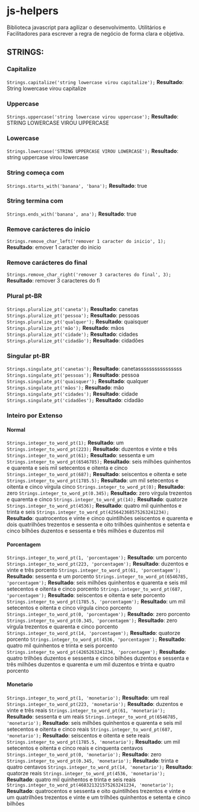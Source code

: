 # js-helpers

Biblioteca javascript para agilizar o desenvolvimento. Utilitários e Facilitadores para escrever a regra de negócio de forma clara e objetiva.

## STRINGS:

### Capitalize
`Strings.capitalize('string lowercase virou capitalize');`
**Resultado**: String lowercase virou capitalize

### Uppercase
`Strings.uppercase('string lowercase virou uppercase');`
**Resultado**: STRING LOWERCASE VIROU UPPERCASE

### Lowercase
`Strings.lowercase('STRING UPPERCASE VIROU LOWERCASE');`
**Resultado**: string uppercase virou lowercase

### String começa com
`Strings.starts_with('banana', 'bana');`
**Resultado**: true

### String termina com
`Strings.ends_with('banana', ana');`
**Resultado**: true

### Remove carácteres do início
`Strings.remove_char_left('remover 1 caracter do inicio', 1);`
**Resultado**: emover 1 caracter do inicio

### Remove carácteres do final
`Strings.remove_char_right('remover 3 caracteres do final', 3);`
**Resultado**: remover 3 caracteres do fi

### Plural pt-BR
`Strings.pluralize_pt('caneta');`
**Resultado**: canetas
`Strings.pluralize_pt('pessoa');`
**Resultado**: pessoas
`Strings.pluralize_pt('qualquer');`
**Resultado**: quaisquer
`Strings.pluralize_pt('mão');`
**Resultado**: mãos
`Strings.pluralize_pt('cidade');`
**Resultado**: cidades
`Strings.pluralize_pt('cidadão');`
**Resultado**: cidadões

### Singular pt-BR
`Strings.singulate_pt('canetas');`
**Resultado**: canetassssssssssssssss
`Strings.singulate_pt('pessoas');`
**Resultado**: pessoa
`Strings.singulate_pt('quaisquer');`
**Resultado**: qualquer
`Strings.singulate_pt('mãos');`
**Resultado**: mão
`Strings.singulate_pt('cidades');`
**Resultado**: cidade
`Strings.singulate_pt('cidadões');`
**Resultado**: cidadão

### Inteiro por Extenso
#### Normal
`Strings.integer_to_word_pt(1);`
**Resultado**: um
`Strings.integer_to_word_pt(223);`
**Resultado**: duzentos e vinte e três
`Strings.integer_to_word_pt(61);`
**Resultado**: sessenta e um
`Strings.integer_to_word_pt(6546785);`
**Resultado**: seis milhões quinhentos e quarenta e seis mil setecentos e oitenta e cinco
`Strings.integer_to_word_pt(687);`
**Resultado**: seiscentos e oitenta e sete
`Strings.integer_to_word_pt(1785.5);`
**Resultado**: um mil setecentos e oitenta e cinco vírgula cinco
`Strings.integer_to_word_pt(0);`
**Resultado**: zero
`Strings.integer_to_word_pt(0.345);`
**Resultado**: zero vírgula trezentos e quarenta e cinco
`Strings.integer_to_word_pt(14);`
**Resultado**: quatorze
`Strings.integer_to_word_pt(4536);`
**Resultado**: quatro mil quinhentos e trinta e seis
`Strings.integer_to_word_pt(425642368575263241234);`
**Resultado**: quatrocentos e vinte e cinco quintilhões seiscentos e quarenta e dois quatrilhões trezentos e sessenta e oito trilhões quinhentos e setenta e cinco bilhões duzentos e sessenta e três milhões e duzentos mil

#### Porcentagem
`Strings.integer_to_word_pt(1, 'porcentagem');`
**Resultado**: um porcento
`Strings.integer_to_word_pt(223, 'porcentagem');`
**Resultado**: duzentos e vinte e três porcento
`Strings.integer_to_word_pt(61, 'porcentagem');`
**Resultado**: sessenta e um porcento
`Strings.integer_to_word_pt(6546785, 'porcentagem');`
**Resultado**: seis milhões quinhentos e quarenta e seis mil setecentos e oitenta e cinco porcento
`Strings.integer_to_word_pt(687, 'porcentagem');`
**Resultado**: seiscentos e oitenta e sete porcento
`Strings.integer_to_word_pt(1785.5, 'porcentagem');`
**Resultado**: um mil setecentos e oitenta e cinco vírgula cinco porcento
`Strings.integer_to_word_pt(0, 'porcentagem');`
**Resultado**: zero porcento
`Strings.integer_to_word_pt(0.345, 'porcentagem');`
**Resultado**: zero vírgula trezentos e quarenta e cinco porcento
`Strings.integer_to_word_pt(14, 'porcentagem');`
**Resultado**: quatorze porcento
`Strings.integer_to_word_pt(4536, 'porcentagem');`
**Resultado**: quatro mil quinhentos e trinta e seis porcento
`Strings.integer_to_word_pt(4265263241234, 'porcentagem');`
**Resultado**: quatro trilhões duzentos e sessenta e cinco bilhões duzentos e sessenta e três milhões duzentos e quarenta e um mil duzentos e trinta e quatro porcento


#### Monetario
`Strings.integer_to_word_pt(1, 'monetario');`
**Resultado**: um real
`Strings.integer_to_word_pt(223, 'monetario');`
**Resultado**: duzentos e vinte e três reais
`Strings.integer_to_word_pt(61, 'monetario');`
**Resultado**: sessenta e um reais
`Strings.integer_to_word_pt(6546785, 'monetario');`
**Resultado**: seis milhões quinhentos e quarenta e seis mil setecentos e oitenta e cinco reais
`Strings.integer_to_word_pt(687, 'monetario');`
**Resultado**: seiscentos e oitenta e sete reais
`Strings.integer_to_word_pt(1785.5, 'monetario');`
**Resultado**: um mil setecentos e oitenta e cinco reais e cinquenta centavos
`Strings.integer_to_word_pt(0, 'monetario');`
**Resultado**: zero
`Strings.integer_to_word_pt(0.345, 'monetario');`
**Resultado**: trinta e quatro centavos
`Strings.integer_to_word_pt(14, 'monetario');`
**Resultado**: quatorze reais
`Strings.integer_to_word_pt(4536, 'monetario');`
**Resultado**: quatro mil quinhentos e trinta e seis reais
`Strings.integer_to_word_pt(468321321575263241234, 'monetario');`
**Resultado**: quatrocentos e sessenta e oito quintilhões trezentos e vinte e um quatrilhões trezentos e vinte e um trilhões quinhentos e setenta e cinco bilhões 
